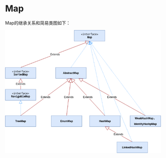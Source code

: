 # Map  
Map的继承关系和简易类图如下：
    
![image](https://github.com/lyfZhixing/lyfZhixing.github.io/blob/hexo/images/Collection/Map.png?raw=true)
